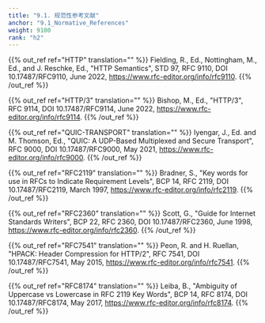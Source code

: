 ```yaml
---
title: "9.1. 规范性参考文献"
anchor: "9.1_Normative_References"
weight: 9100
rank: "h2"
---
```


{{% out_ref ref="HTTP" translation="" %}}
Fielding, R., Ed., Nottingham, M., Ed., and J. Reschke, Ed., "HTTP Semantics", STD 97, RFC 9110, DOI 10.17487/RFC9110, June 2022, <https://www.rfc-editor.org/info/rfc9110>.
{{% /out_ref %}}

{{% out_ref ref="HTTP/3" translation="" %}}
Bishop, M., Ed., "HTTP/3", RFC 9114, DOI 10.17487/RFC9114, June 2022, <https://www.rfc-editor.org/info/rfc9114>.
{{% /out_ref %}}

{{% out_ref ref="QUIC-TRANSPORT" translation="" %}}
Iyengar, J., Ed. and M. Thomson, Ed., "QUIC: A UDP-Based Multiplexed and Secure Transport", RFC 9000, DOI 10.17487/RFC9000, May 2021, <https://www.rfc-editor.org/info/rfc9000>.
{{% /out_ref %}}

{{% out_ref ref="RFC2119" translation="" %}}
Bradner, S., "Key words for use in RFCs to Indicate Requirement Levels", BCP 14, RFC 2119, DOI 10.17487/RFC2119, March 1997, <https://www.rfc-editor.org/info/rfc2119>.
{{% /out_ref %}}

{{% out_ref ref="RFC2360" translation="" %}}
Scott, G., "Guide for Internet Standards Writers", BCP 22, RFC 2360, DOI 10.17487/RFC2360, June 1998, <https://www.rfc-editor.org/info/rfc2360>.
{{% /out_ref %}}

{{% out_ref ref="RFC7541" translation="" %}}
Peon, R. and H. Ruellan, "HPACK: Header Compression for HTTP/2", RFC 7541, DOI 10.17487/RFC7541, May 2015, <https://www.rfc-editor.org/info/rfc7541>.
{{% /out_ref %}}

{{% out_ref ref="RFC8174" translation="" %}}
Leiba, B., "Ambiguity of Uppercase vs Lowercase in RFC 2119 Key Words", BCP 14, RFC 8174, DOI 10.17487/RFC8174, May 2017, <https://www.rfc-editor.org/info/rfc8174>.
{{% /out_ref %}}
